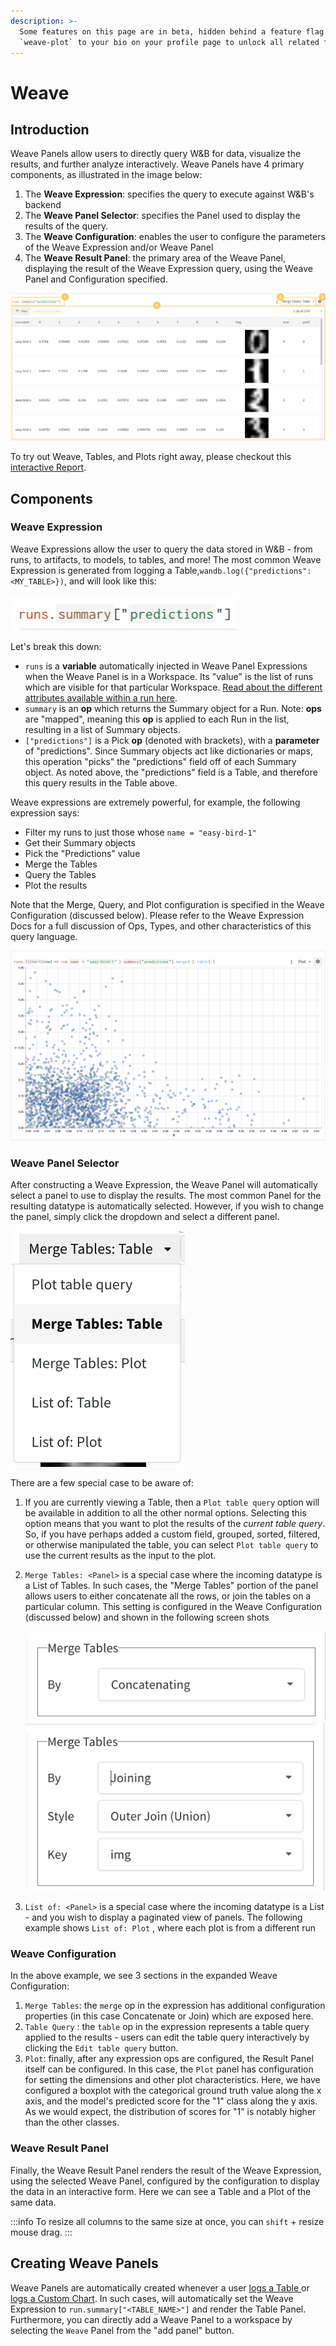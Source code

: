 ```yaml
---
description: >-
  Some features on this page are in beta, hidden behind a feature flag. Add
  `weave-plot` to your bio on your profile page to unlock all related features.
---
```


# Weave

## Introduction

Weave Panels allow users to directly query W&B for data, visualize the results, and further analyze interactively. Weave Panels have 4 primary components, as illustrated in the image below:

1. The **Weave Expression**: specifies the query to execute against W&B's backend
2. The **Weave Panel Selector**: specifies the Panel used to display the results of the query.
3. The **Weave Configuration**: enables the user to configure the parameters of the Weave Expression and/or Weave Panel
4. The **Weave Result Panel**: the primary area of the Weave Panel, displaying the result of the Weave Expression query, using the Weave Panel and Configuration specified.

![](<../../../../../images/weave/weave_panel_components.png>)

To try out Weave, Tables, and Plots right away, please checkout this [interactive Report](https://wandb.ai/timssweeney/keras\_learning\_rate/reports/Announcing-W-B-Weave-Plot--VmlldzoxMDIyODM1).

## Components

### Weave Expression

Weave Expressions allow the user to query the data stored in W&B - from runs, to artifacts, to models, to tables, and more! The most common Weave Expression is generated from logging a Table,`wandb.log({"predictions":<MY_TABLE>})`, and will look like this:

![](<../../../../../images/weave/basic_weave_expression.png>)

Let's break this down:

* `runs` is a **variable** automatically injected in Weave Panel Expressions when the Weave Panel is in a Workspace. Its "value" is the list of runs which are visible for that particular Workspace. [Read about the different attributes available within a run here](../../../../track/public-api-guide.md#understanding-the-different-attributes).
* `summary` is an **op** which returns the Summary object for a Run. Note: **ops** are "mapped", meaning this **op** is applied to each Run in the list, resulting in a list of Summary objects.
* `["predictions"]` is a Pick **op** (denoted with brackets), with a **parameter** of "predictions". Since Summary objects act like dictionaries or maps, this operation "picks" the "predictions" field off of each Summary object. As noted above, the "predictions" field is a Table, and therefore this query results in the Table above.

Weave expressions are extremely powerful, for example, the following expression says:

* Filter my runs to just those whose `name = "easy-bird-1"`
* Get their Summary objects
* Pick the "Predictions" value
* Merge the Tables
* Query the Tables
* Plot the results

Note that the Merge, Query, and Plot configuration is specified in the Weave Configuration (discussed below). Please refer to the Weave Expression Docs for a full discussion of Ops, Types, and other characteristics of this query language.

![](<../../../../../images/weave/merge_query_plot_example.png>)

### Weave Panel Selector

After constructing a Weave Expression, the Weave Panel will automatically select a panel to use to display the results. The most common Panel for the resulting datatype is automatically selected. However, if you wish to change the panel, simply click the dropdown and select a different panel.

![](<../../../../../images/weave/panel_selector.png>)

There are a few special case to be aware of:

1. If you are currently viewing a Table, then a `Plot table query` option will be available in addition to all the other normal options. Selecting this option means that you want to plot the results of the _current table query_. So, if you have perhaps added a custom field, grouped, sorted, filtered, or otherwise manipulated the table, you can select `Plot table query` to use the current results as the input to the plot.
2.  `Merge Tables: <Panel>` is a special case where the incoming datatype is a List of Tables. In such cases, the "Merge Tables" portion of the panel allows users to either concatenate all the rows, or join the tables on a particular column. This setting is configured in the Weave Configuration (discussed below) and shown in the following screen shots

    ![](<../../../../../images/weave/merge_tables_concate.png>) ![](<../../../../../images/weave/merge_tables_join.png>)
3. `List of: <Panel>` is a special case where the incoming datatype is a List - and you wish to display a paginated view of panels. The following example shows `List of: Plot` , where each plot is from a different run

<!-- ![](<../../../../.gitbook/assets/Screen Shot 2021-09-28 at 2.59.53 PM.png>) -->

### Weave Configuration

<!-- Clicking the Gear icon ![](<../../../../.gitbook/assets/Screen Shot 2021-09-28 at 3.00.58 PM.png>) in the upper right corner will expand the Weave Configuration. This allows the user to configure the parameters for certain expression ops as well as the result panel. For example: -->

<!-- ![](<../../../../.gitbook/assets/Screen Shot 2021-09-28 at 3.03.59 PM.png>) -->

In the above example, we see 3 sections in the expanded Weave Configuration:

1. `Merge Tables`: the `merge` op in the expression has additional configuration properties (in this case Concatenate or Join) which are exposed here.
2. `Table Query` : the `table` op in the expression represents a table query applied to the results - users can edit the table query interactively by clicking the `Edit table query` button.
3. `Plot`: finally, after any expression ops are configured, the Result Panel itself can be configured. In this case, the `Plot` panel has configuration for setting the dimensions and other plot characteristics. Here, we have configured a boxplot with the categorical ground truth value along the x axis, and the model's predicted score for the "1" class along the y axis. As we would expect, the distribution of scores for "1" is notably higher than the other classes.

### Weave Result Panel

Finally, the Weave Result Panel renders the result of the Weave Expression, using the selected Weave Panel, configured by the configuration to display the data in an interactive form. Here we can see a Table and a Plot of the same data.

:::info
To resize all columns to the same size at once, you can `shift` + resize mouse drag.
:::

<!-- ![](<../../../../.gitbook/assets/Screen Shot 2021-09-28 at 3.12.36 PM.png>)

![](<../../../../.gitbook/assets/Screen Shot 2021-09-28 at 3.12.42 PM.png>) -->

## Creating Weave Panels

Weave Panels are automatically created whenever a user [logs a Table ](../../../../data-vis/log-tables.md)or [logs a Custom Chart](../custom-charts/). In such cases, will automatically set the Weave Expression to `run.summary["<TABLE_NAME>"]` and render the Table Panel. Furthermore, you can directly add a Weave Panel to a workspace by selecting the `Weave` Panel from the "add panel" button.

<!-- ![](<../../../../.gitbook/assets/Screen Shot 2021-09-28 at 1.22.14 PM.png>) -->
